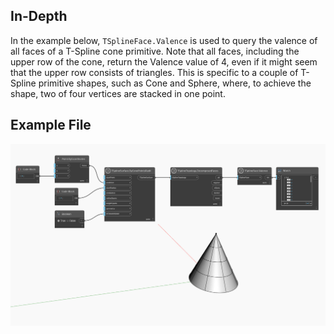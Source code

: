## In-Depth
In the example below, `TSplineFace.Valence`  is used to query the valence of all faces of a T-Spline cone primitive. Note that all faces, including the upper row of the cone, return the Valence value of 4, even if it might seem that the upper row consists of triangles. This is specific to a couple of T-Spline primitive shapes, such as Cone and Sphere, where, to achieve the shape, two of four vertices are stacked in one point. 

## Example File

![Example](./Autodesk.DesignScript.Geometry.TSpline.TSplineFace.Valence_img.jpg)